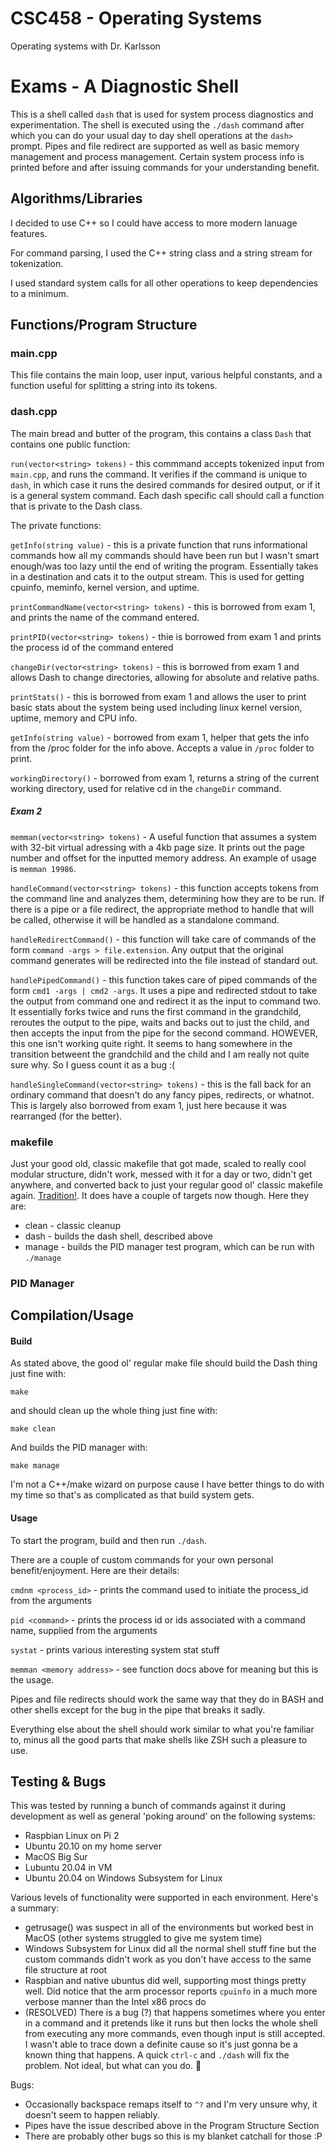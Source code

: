 # CSC458 - Operating Systems
Operating systems with Dr. Karlsson

# Exams - A Diagnostic Shell

This is a shell called `dash` that is used for system process diagnostics and experimentation.
The shell is executed using the `./dash` command after which you can do your usual day to day shell operations at the `dash> ` prompt. Pipes and file redirect are supported as well as basic memory management and process management. Certain system process info is printed before and after issuing commands for your understanding benefit. 

## Algorithms/Libraries

I decided to use C++ so I could have access to more modern lanuage features.

For command parsing, I used the C++ string class and a string stream for tokenization.

I used standard system calls for all other operations to keep dependencies to a minimum.

## Functions/Program Structure

### main.cpp

This file contains the main loop, user input, various helpful constants, and a function useful for splitting a string into its tokens.

### dash.cpp

The main bread and butter of the program, this contains a class `Dash` that contains one public function:

`run(vector<string> tokens)` - this commmand accepts tokenized input from `main.cpp`, and runs the command. It verifies if the command is unique to `dash`, in which case it runs the desired commands for desired output, or if it is a general system command. Each dash specific call should call a function that is private to the Dash class. 

The private functions:

`getInfo(string value)` - this is a private function that runs informational commands how all my commands should have been run but I wasn't smart enough/was too lazy until the end of writing the program. Essentially takes in a destination and cats it to the output stream. This is used for getting cpuinfo, meminfo, kernel version, and uptime. 

`printCommandName(vector<string> tokens)` - this is borrowed from exam 1, and prints the name of the command entered.

`printPID(vector<string> tokens)` - thie is borrowed from exam 1 and prints the process id of the command entered

`changeDir(vector<string> tokens)` - this is borrowed from exam 1 and allows Dash to change directories, allowing for absolute and relative paths.

`printStats()` - this is borrowed from exam 1 and allows the user to print basic stats about the system being used including linux kernel version, uptime, memory and CPU info.

`getInfo(string value)` - borrowed from exam 1, helper that gets the info from the /proc folder for the info above. Accepts a value in `/proc` folder to print.

`workingDirectory()` - borrowed from exam 1, returns a string of the current working directory, used for relative cd in the `changeDir` command.

##### Exam 2

`memman(vector<string> tokens)` - A useful function that assumes a system with 32-bit virtual adressing with a 4kb page size. It prints out the page number and offset for the inputted memory address. An example of usage is `memman 19986`. 

`handleCommand(vector<string> tokens)` - this function accepts tokens from the command line and analyzes them, determining how they are to be run. If there is a pipe or a file redirect, the appropriate method to handle that will be called, otherwise it will be handled as a standalone command.

`handleRedirectCommand()` - this function will take care of commands of the form `command -args > file.extension`. Any output that the original command generates will be redirected into the file instead of standard out.

`handlePipedCommand()` - this function takes care of piped commands of the form `cmd1 -args | cmd2 -args`. It uses a pipe and redirected stdout to take the output from command one and redirect it as the input to command two. It essentially forks twice and runs the first command in the grandchild, reroutes the output to the pipe, waits and backs out to just the child, and then accepts the input from the pipe for the second command. HOWEVER, this one isn't working quite right. It seems to hang somewhere in the transition betweent the grandchild and the child and I am really not quite sure why. So I guess count it as a bug :(

`handleSingleCommand(vector<string> tokens)` - this is the fall back for an ordinary command that doesn't do any fancy pipes, redirects, or whatnot. This is largely also borrowed from exam 1, just here because it was rearranged (for the better).

### makefile

Just your good old, classic makefile that got made, scaled to really cool modular structure, didn't work, messed with it for a day or two, didn't get anywhere, and converted back to just your regular good ol' classic makefile again. [Tradition!](https://www.youtube.com/watch?v=gRdfX7ut8gw). It does have a couple of targets now though. Here they are:

* clean - classic cleanup
* dash - builds the dash shell, described above
* manage - builds the PID manager test program, which can be run with `./manage`

### PID Manager



## Compilation/Usage

#### Build

As stated above, the good ol' regular make file should build the Dash thing just fine with:

`make`

and should clean up the whole thing just fine with:

`make clean`

And builds the PID manager with:

`make manage`

I'm not a C++/make wizard on purpose cause I have better things to do with my time so that's as complicated as that build system gets.

#### Usage

To start the program, build and then run `./dash`.

There are a couple of custom commands for your own personal benefit/enjoyment. Here are their details:

```cmdnm <process_id>``` - prints the command used to initiate the process_id from the arguments

```pid <command>``` - prints the process id or ids associated with a command name, supplied from the arguments

```systat``` - prints various interesting system stat stuff

```memman <memory address>``` - see function docs above for meaning but this is the usage.

Pipes and file redirects should work the same way that they do in BASH and other shells except for the bug in the pipe that breaks it sadly.

Everything else about the shell should work similar to what you're familiar to, minus all the good parts that make shells like ZSH such a pleasure to use.

## Testing & Bugs

This was tested by running a bunch of commands against it during development as well as general 'poking around' on the following systems:

- Raspbian Linux on Pi 2
- Ubuntu 20.10 on my home server
- MacOS Big Sur
- Lubuntu 20.04 in VM
- Ubuntu 20.04 on Windows Subsystem for Linux

Various levels of functionality were supported in each environment. Here's a summary:

- getrusage() was suspect in all of the environments but worked best in MacOS (other systems struggled to give me system time)
- Windows Subsystem for Linux did all the normal shell stuff fine but the custom commands didn't work as you don't have access to the same file structure at root
- Raspbian and native ubuntus did well, supporting most things pretty well. Did notice that the arm processor reports `cpuinfo` in a much more verbose manner than the Intel x86 procs do
- (RESOLVED) There is a bug (?) that happens sometimes where you enter in a command and it pretends like it runs but then locks the whole shell from executing any more commands, even though input is still accepted. I wasn't able to trace down a definite cause so it's just gonna be a known thing that happens. A quick `ctrl-c` and `./dash` will fix the problem. Not ideal, but what can you do. 🤷

Bugs:

- Occasionally backspace remaps itself to `^?` and I'm very unsure why, it doesn't seem to happen reliably.
- Pipes have the issue described above in the Program Structure Section
- There are probably other bugs so this is my blanket catchall for those :P
